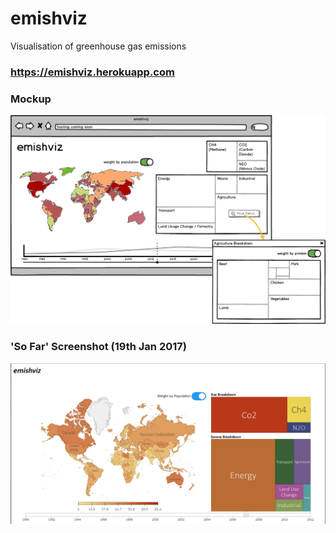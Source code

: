 # emishviz
Visualisation of greenhouse gas emissions

### <https://emishviz.herokuapp.com>

### Mockup
![Mockup](mockup.png)

### 'So Far' Screenshot (19th Jan 2017)
![So Far](screenshot.PNG)
